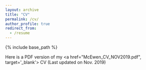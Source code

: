 ```yaml
---
layout: archive
title: "CV"
permalink: /cv/
author_profile: true
redirect_from:
  - /resume
---
```


{% include base_path %}

Here is a PDF version of my <a href="McEwen_CV_NOV2019.pdf", target='_blank'>
CV</a> (Last updated on Nov. 2019)
  
